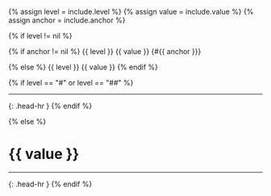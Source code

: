<!-- LOCATION -->
<!-- _includes/components/ -->

<!-- INCLUDE -->
<!-- components/title.md -->

<!-- VARIABLES -->
<!-- level:  {VALUE} | Example: ### -->
<!-- value:  {VALUE} | Example: Appium -->
<!-- anchor: {VALUE} | Example: my-anchor -->


<!-- READ VARIABLES -->
{% assign level  = include.level %}
{% assign value  = include.value %}
{% assign anchor = include.anchor %}


<!-- MAIN CONTENT -->

<!-- PASSED LEVEL,  -->
{% if level != nil %}

<!-- -- PASSED ANCHOR -->
{% if anchor != nil %}
{{ level }} {{ value }} {#{{ anchor }}}

<!-- -- NOT PASSED ANCHOR -->
{% else %}
{{ level }} {{ value }}
{% endif %}

<!-- -- LEVEL="#" OR LEVEL="##" -->
{% if level == "#" or level == "##" %}
<hr>{: .head-hr }
{% endif %}

<!-- NOT PASSED LEVEL,  -->
{% else %}
<h1>{{ value }}</h1>
<hr>{: .head-hr }
{% endif %}

